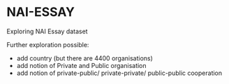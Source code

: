 # NAI-ESSAY
Exploring NAI Essay dataset

Further exploration possible:
- add country (but there are 4400 organisations)
- add notion of Private and Public organisation
- add notion of private-public/ private-private/ public-public cooperation
